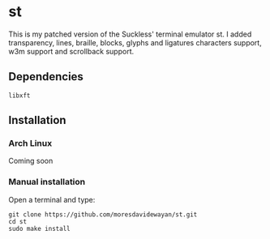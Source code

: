 # st

This is my patched version of the Suckless' terminal emulator st. I added transparency, lines, braille, blocks, glyphs and ligatures characters support, w3m support and scrollback support.

## Dependencies

`libxft`

## Installation

### Arch Linux

Coming soon

### Manual installation

Open a terminal and type:

```
git clone https://github.com/moresdavidewayan/st.git
cd st
sudo make install
```
